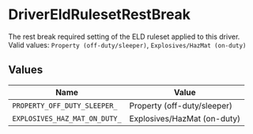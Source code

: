 # DriverEldRulesetRestBreak

The rest break required setting of the ELD ruleset applied to this driver. Valid values: `Property (off-duty/sleeper)`, `Explosives/HazMat (on-duty)`


## Values

| Name                          | Value                         |
| ----------------------------- | ----------------------------- |
| `PROPERTY_OFF_DUTY_SLEEPER_`  | Property (off-duty/sleeper)   |
| `EXPLOSIVES_HAZ_MAT_ON_DUTY_` | Explosives/HazMat (on-duty)   |